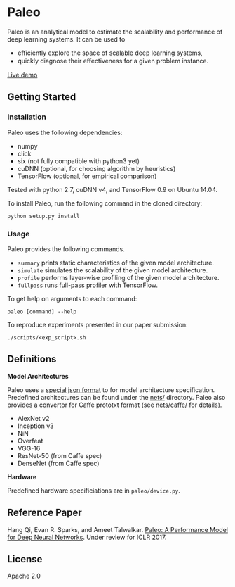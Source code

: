 # Paleo

Paleo is an analytical model to estimate the scalability and performance of deep learning systems.
It can be used to
  - efficiently explore the space of scalable deep learning systems,
  - quickly diagnose their eﬀectiveness for a given problem instance.

[Live demo](https://talwalkarlab.github.io/paleo/)

## Getting Started

### Installation

Paleo uses the following dependencies:

- numpy
- click
- six (not fully compatible with python3 yet)
- cuDNN (optional, for choosing algorithm by heuristics)
- TensorFlow (optional, for empirical comparison)

Tested with python 2.7, cuDNN v4, and TensorFlow 0.9 on Ubuntu 14.04.

To install Paleo, run the following command in the cloned directory:

    python setup.py install

### Usage

Paleo provides the following commands.


- `summary` prints static characteristics of the given model architecture.
- `simulate` simulates the scalability of the given model architecture.
- `profile` performs layer-wise profiling of the given model architecture.
- `fullpass` runs full-pass profiler with TensorFlow.

To get help on arguments to each command:

    paleo [command] --help

To reproduce experiments presented in our paper submission:

    ./scripts/<exp_script>.sh

## Definitions

**Model Architectures**

Paleo uses a [special json format](nets/README.md) to for model architecture
specification. Predefined architectures can be found under the [nets/](nets/)
directory. Paleo also provides a convertor for Caffe prototxt format
(see [nets/caffe/](nets/caffe/) for details).

- AlexNet v2
- Inception v3
- NiN
- Overfeat
- VGG-16
- ResNet-50 (from Caffe spec)
- DenseNet (from Caffe spec)



**Hardware**

Predefined hardware specificiations are in `paleo/device.py`.

## Reference Paper

Hang Qi, Evan R. Sparks, and Ameet Talwalkar.
[Paleo: A Performance Model for Deep Neural Networks][1].
Under review for ICLR 2017.

[1]: https://openreview.net/forum?id=SyVVJ85lg

## License

Apache 2.0
